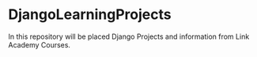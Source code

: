 # DjangoLearningProjects
In this repository will be placed Django Projects and information from Link Academy Courses.

